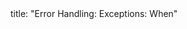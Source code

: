 <frontmatter>
title: "Error Handling: Exceptions: When"
</frontmatter>

<include src="index-body.md" boilerplate />
